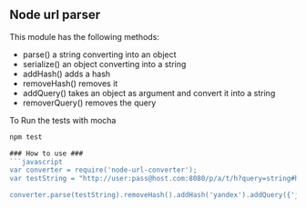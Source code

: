 ## Node url parser ##

This module has the following methods:
* parse() a string converting into an object
* serialize() an object converting into a string
* addHash() adds a hash
* removeHash() removes it
* addQuery() takes an object as argument and convert it into a string
* removerQuery() removes the query

To Run the tests with mocha
```javascript
npm test

### How to use ###
```javascript
var converter = require('node-url-converter');
var testString = "http://user:pass@host.com:8080/p/a/t/h?query=string#hash";

converter.parse(testString).removeHash().addHash('yandex').addQuery({'job': 'given'}). serialize();// http://user:pass@host.com:8080/p/a/t/h?query=string&job=given#yandex

